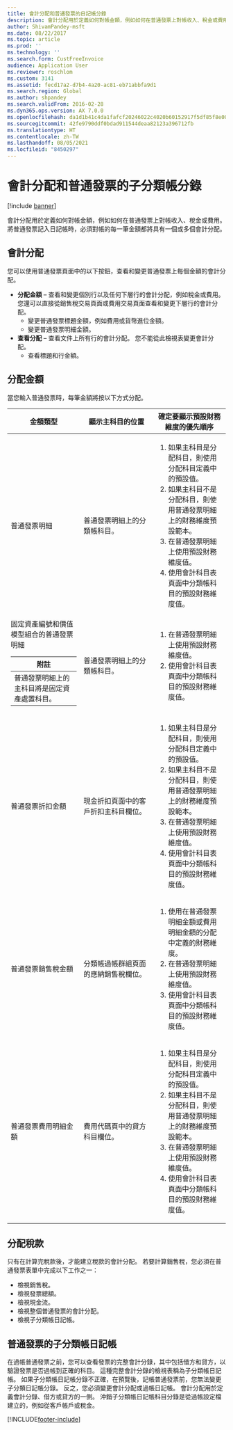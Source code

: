 ```yaml
---
title: 會計分配和普通發票的日記帳分錄
description: 會計分配用於定義如何對帳金額，例如如何在普通發票上對帳收入、稅金或費用。 將普通發票記入日記帳時，必須對帳的每一筆金額都將具有一個或多個會計分配。
author: ShivamPandey-msft
ms.date: 08/22/2017
ms.topic: article
ms.prod: ''
ms.technology: ''
ms.search.form: CustFreeInvoice
audience: Application User
ms.reviewer: roschlom
ms.custom: 3141
ms.assetid: fecd17a2-d7b4-4a20-ac81-eb71abbfa9d1
ms.search.region: Global
ms.author: shpandey
ms.search.validFrom: 2016-02-28
ms.dyn365.ops.version: AX 7.0.0
ms.openlocfilehash: da1d1b41c4da1fafcf20246022c4020b60152917f5df85f8e003e23aaef9433c
ms.sourcegitcommit: 42fe9790ddf0bdad911544deaa82123a396712fb
ms.translationtype: HT
ms.contentlocale: zh-TW
ms.lasthandoff: 08/05/2021
ms.locfileid: "8450297"
---
```

# <a name="accounting-distributions-and-subledger-entries-for-free-text-invoices"></a>會計分配和普通發票的子分類帳分錄

[!include [banner](../includes/banner.md)]

會計分配用於定義如何對帳金額，例如如何在普通發票上對帳收入、稅金或費用。 將普通發票記入日記帳時，必須對帳的每一筆金額都將具有一個或多個會計分配。

## <a name="accounting-distributions"></a>會計分配

您可以使用普通發票頁面中的以下按鈕，查看和變更普通發票上每個金額的會計分配。

-   **分配金額** – 查看和變更個別行以及任何下層行的會計分配，例如稅金或費用。 您還可以直接從銷售稅交易頁面或費用交易頁面查看和變更下層行的會計分配。
    -   變更普通發票標題金額，例如費用或貨幣進位金額。
    -   變更普通發票明細金額。
-   **查看分配** – 查看文件上所有行的會計分配。 您不能從此檢視表變更會計分配。
    -   查看標題和行金額。

## <a name="distributing-amounts"></a>分配金額
當您輸入普通發票時，每筆金額將按以下方式分配。

<table>
<colgroup>
<col width="33%" />
<col width="33%" />
<col width="33%" />
</colgroup>
<thead>
<tr class="header">
<th>金額類型</th>
<th>顯示主科目的位置</th>
<th>確定要顯示預設財務維度的優先順序</th>
</tr>
</thead>
<tbody>
<tr class="odd">
<td>普通發票明細</td>
<td>普通發票明細上的分類帳科目。</td>
<td><ol>
<li>如果主科目是分配科目，則使用分配科目定義中的預設值。</li>
<li>如果主科目不是分配科目，則使用普通發票明細上的財務維度預設範本。</li>
<li>在普通發票明細上使用預設財務維度值。</li>
<li>使用會計科目表頁面中分類帳科目的預設財務維度值。</li>
</ol></td>
</tr>
<tr class="even">
<td>固定資產編號和價值模型組合的普通發票明細
<div class="alert">
<table>
<thead>
<tr class="header">
<th><strong>附註</strong></th>
</tr>
</thead>
<tbody>
<tr class="odd">
<td>普通發票明細上的主科目將是固定資產處置科目。</td>
</tr>
</tbody>
</table>
</div></td>
<td>普通發票明細上的分類帳科目。</td>
<td><ol>
<li>在普通發票明細上使用預設財務維度值。</li>
<li>使用會計科目表頁面中分類帳科目的預設財務維度值。</li>
</ol></td>
</tr>
<tr class="odd">
<td>普通發票折扣金額</td>
<td>現金折扣頁面中的客戶折扣主科目欄位。</td>
<td><ol>
<li>如果主科目是分配科目，則使用分配科目定義中的預設值。</li>
<li>如果主科目不是分配科目，則使用普通發票明細上的財務維度預設範本。</li>
<li>在普通發票明細上使用預設財務維度值。</li>
<li>使用會計科目表頁面中分類帳科目的預設財務維度值。</li>
</ol></td>
</tr>
<tr class="even">
<td>普通發票銷售稅金額</td>
<td>分類帳過帳群組頁面的應納銷售稅欄位。</td>
<td><ol>
<li>使用在普通發票明細金額或費用明細金額的分配中定義的財務維度。</li>
<li>在普通發票明細上使用預設財務維度值。</li>
<li>使用會計科目表頁面中分類帳科目的預設財務維度值。</li>
</ol></td>
</tr>
<tr class="odd">
<td>普通發票費用明細金額</td>
<td>費用代碼頁中的貸方科目欄位。</td>
<td><ol>
<li>如果主科目是分配科目，則使用分配科目定義中的預設值。</li>
<li>如果主科目不是分配科目，則使用普通發票明細上的財務維度預設範本。</li>
<li>在普通發票明細上使用預設財務維度值。</li>
<li>使用會計科目表頁面中分類帳科目的預設財務維度值。</li>
</ol></td>
</tr>
</tbody>
</table>

## <a name="distributing-taxes"></a>分配稅款
只有在計算完稅款後，才能建立稅款的會計分配。 若要計算銷售稅，您必須在普通發票表單中完成以下工作之一：
-   檢視銷售稅。
-   檢視發票總額。
-   檢視現金流。
-   檢視整個普通發票的會計分配。
-   檢視子分類帳日記帳。

## <a name="subledger-journals-for-free-text-invoices"></a>普通發票的子分類帳日記帳
在過帳普通發票之前，您可以查看發票的完整會計分錄，其中包括借方和貸方，以驗證發票是否過帳到正確的科目。 這種完整會計分錄的檢視表稱為子分類帳日記帳。 如果子分類帳日記帳分錄不正確，在預覽後，記帳普通發票前，您無法變更子分類日記帳分錄。 反之，您必須變更會計分配或過帳日記帳。 會計分配用於定義會計分錄、借方或貸方的一側。 沖銷子分類帳日記帳科目分錄是從過帳設定檔建立的，例如從客戶帳戶或稅金。





[!INCLUDE[footer-include](../../includes/footer-banner.md)]